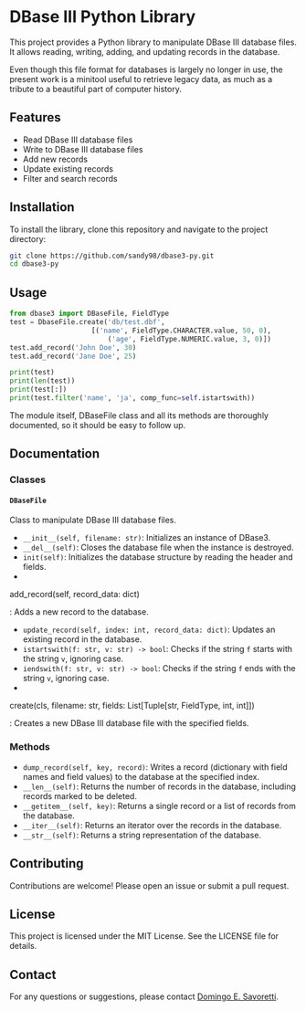 # DBase III Python Library

This project provides a Python library to manipulate DBase III database files. It allows reading, writing, adding, and updating records in the database.

Even though this file format for databases is largely no longer in use, the present work is a minitool useful to retrieve legacy data, as much as a tribute to a beautiful part of computer history.

## Features

- Read DBase III database files
- Write to DBase III database files
- Add new records
- Update existing records
- Filter and search records

## Installation

To install the library, clone this repository and navigate to the project directory:

```bash
git clone https://github.com/sandy98/dbase3-py.git
cd dbase3-py
```

## Usage

```python
from dbase3 import DBaseFile, FieldType
test = DbaseFile.create('db/test.dbf',
                    [('name', FieldType.CHARACTER.value, 50, 0),
                        ('age', FieldType.NUMERIC.value, 3, 0)])
test.add_record('John Doe', 30)
test.add_record('Jane Doe', 25)

print(test)
print(len(test))
print(test[:])
print(test.filter('name', 'ja', comp_func=self.istartswith))

```

The module itself, DBaseFile class and all its methods are thoroughly documented, so it should be easy to follow up.


## Documentation

### Classes

#### `DBaseFile`

Class to manipulate DBase III database files.

- `__init__(self, filename: str)`: Initializes an instance of DBase3.
- `__del__(self)`: Closes the database file when the instance is destroyed.
- `init(self)`: Initializes the database structure by reading the header and fields.
- 

add_record(self, record_data: dict)

: Adds a new record to the database.

- `update_record(self, index: int, record_data: dict)`: Updates an existing record in the database.
- `istartswith(f: str, v: str) -> bool`: Checks if the string `f` starts with the string `v`, ignoring case.
- `iendswith(f: str, v: str) -> bool`: Checks if the string `f` ends with the string `v`, ignoring case.
- 

create(cls, filename: str, fields: List[Tuple[str, FieldType, int, int]])

: Creates a new DBase III database file with the specified fields.

### Methods

- `dump_record(self, key, record)`: Writes a record (dictionary with field names and field values) to the database at the specified index.
- `__len__(self)`: Returns the number of records in the database, including records marked to be deleted.
- `__getitem__(self, key)`: Returns a single record or a list of records from the database.
- `__iter__(self)`: Returns an iterator over the records in the database.
- `__str__(self)`: Returns a string representation of the database.

## Contributing

Contributions are welcome! Please open an issue or submit a pull request.

## License

This project is licensed under the MIT License. See the LICENSE file for details.

## Contact

For any questions or suggestions, please contact [Domingo E. Savoretti](mailto:esavoretti@gmail.com).

```
